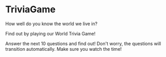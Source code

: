 # TriviaGame

<p> How well do you know the world we live in? </p>

<p> Find out by playing our World Trivia Game! </p>

<p> Answer the next 10 questions and find out! Don't worry, the questions will transition automatically. Make sure you watch the time! </p>
